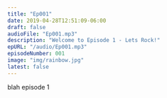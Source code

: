 ```yaml
---
title: "Ep001"
date: 2019-04-28T12:51:09-06:00
draft: false
audioFile: "Ep001.mp3"
description: "Welcome to Episode 1 - Lets Rock!"
epURL: "/audio/Ep001.mp3"
episodeNumber: 001
image: "img/rainbow.jpg"
latest: false
---
```


blah episode 1
